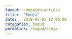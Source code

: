 ```yaml
---
layout: campaign-article
title:  "Sonja"
date:   2018-03-01 12:00:00
categories: hugud
permalink: /hugud/sonja
---
```


